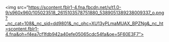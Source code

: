 <img src=“https://scontent.fblr1-4.fna.fbcdn.net/v/t1.0-9/s960x960/105023518_2615103578751880_5389051389238009337_o.png?_nc_cat=108&_nc_sid=dd9801&_nc_ohc=XU13yPLmaMUAX_BPZNg&_nc_ht=scontent.fblr1-4.fna&oh=f4ea7cf1fdb942a40efe05065cdc54fa&oe=5F60E3F7”>

